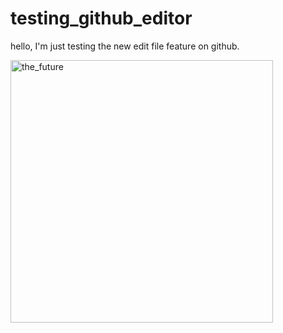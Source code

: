 testing_github_editor
=====================

hello, I'm just testing the new edit file feature on github.


<img src="http://mymurgi.com/wp-content/uploads/2012/12/future-city.jpg" alt="the_future" height="420" width="420">

